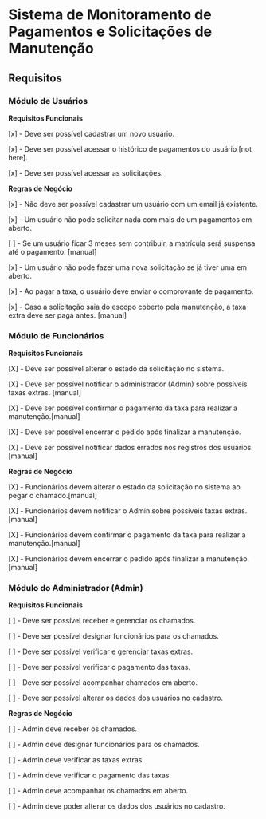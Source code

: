 # Sistema de Monitoramento de Pagamentos e Solicitações de Manutenção

## Requisitos

### Módulo de Usuários

**Requisitos Funcionais**

[x] - Deve ser possível cadastrar um novo usuário.

[x] - Deve ser possível acessar o histórico de pagamentos do usuário [not here].

[x] - Deve ser possível acessar as solicitações.

**Regras de Negócio**

[x] - Não deve ser possível cadastrar um usuário com um email já existente.

[x] - Um usuário não pode solicitar nada com mais de um pagamentos em aberto.

[ ] - Se um usuário ficar 3 meses sem contribuir, a matrícula será suspensa até o pagamento. [manual]

[x] - Um usuário não pode fazer uma nova solicitação se já tiver uma em aberto.

[x] - Ao pagar a taxa, o usuário deve enviar o comprovante de pagamento.

[x] - Caso a solicitação saia do escopo coberto pela manutenção, a taxa extra deve ser paga antes. [manual]

### Módulo de Funcionários

**Requisitos Funcionais**

[X] - Deve ser possível alterar o estado da solicitação no sistema.

[X] - Deve ser possível notificar o administrador (Admin) sobre possíveis taxas extras. [manual]

[X] - Deve ser possível confirmar o pagamento da taxa para realizar a manutenção.[manual]

[X] - Deve ser possível encerrar o pedido após finalizar a manutenção.

[X] - Deve ser possível notificar dados errados nos registros dos usuários. [manual]

**Regras de Negócio**

[X] - Funcionários devem alterar o estado da solicitação no sistema ao pegar o chamado.[manual]

[X] - Funcionários devem notificar o Admin sobre possíveis taxas extras.[manual]

[X] - Funcionários devem confirmar o pagamento da taxa para realizar a manutenção.[manual]

[X] - Funcionários devem encerrar o pedido após finalizar a manutenção.[manual]

### Módulo do Administrador (Admin)

**Requisitos Funcionais**

[ ] - Deve ser possível receber e gerenciar os chamados.

[ ] - Deve ser possível designar funcionários para os chamados.

[ ] - Deve ser possível verificar e gerenciar taxas extras.

[ ] - Deve ser possível verificar o pagamento das taxas.

[ ] - Deve ser possível acompanhar chamados em aberto.

[ ] - Deve ser possível alterar os dados dos usuários no cadastro.

**Regras de Negócio**

[ ] - Admin deve receber os chamados.

[ ] - Admin deve designar funcionários para os chamados.

[ ] - Admin deve verificar as taxas extras.

[ ] - Admin deve verificar o pagamento das taxas.

[ ] - Admin deve acompanhar os chamados em aberto.

[ ] - Admin deve poder alterar os dados dos usuários no cadastro.
